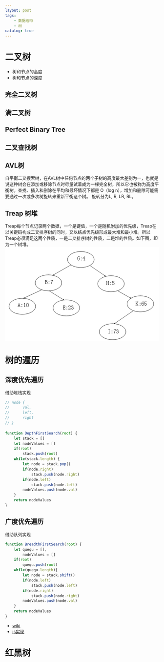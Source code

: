 ```yaml
---
layout: post
tags: 
    - 数据结构
    - 树
catalog: true
---
```


# 二叉树
- 树和节点的高度
- 树和节点的深度

## 完全二叉树
## 满二叉树
## Perfect Binary Tree
## 二叉查找树
## AVL树
自平衡二叉搜索树，在AVL树中任何节点的两个子树的高度最大差别为一，也就是说这种树会在添加或移除节点时尽量试着成为一棵完全树，所以它也被称为高度平衡树。查找、插入和删除在平均和最坏情况下都是 O（log n），增加和删除可能需要通过一次或多次树旋转来重新平衡这个树。
旋转分为L, R, LR, RL。

## Treap 树堆
Treap每个节点记录两个数据，一个是键值，一个是随机附加的优先级，Treap在以关键码构成二叉排序树的同时，又以结点优先级形成最大堆和最小堆。所以Treap必须满足这两个性质，一是二叉排序树的性质，二是堆的性质。如下图，即为一个树堆。
![](/img/in-post/数据结构/treap.png)

# 树的遍历
## 深度优先遍历
借助堆栈实现
```js
// node {
//      val,
//      left,
//      right   
// }

function DepthFirstSearch(root) {
    let stack = []
    let nodeValues = []
    if(root)
        stack.push(root)
    while(stack.length) {
        let node = stack.pop()
        if(node.right)
            stack.push(node.right)
        if(node.left)
            stack.push(node.left)
        nodeValues.push(node.val)
    }
    return nodeValues
}
```

## 广度优先遍历
借助队列实现
```js
function BreadthFirstSearch(root) {
    let quequ = [],
        nodeValues = []
    if(root)
        quequ.push(root)
    while(quequ.length){
        let node = stack.shift()
        if(node.left)
            stack.push(node.left)
        if(node.right)
            stack.push(node.right)
        nodeValues.push(node.val)
    }
    return nodeValues
}
```

- [wiki](https://zh.wikipedia.org/wiki/AVL%E6%A0%91)
- [js实现](https://segmentfault.com/a/1190000008619134)
# 红黑树
